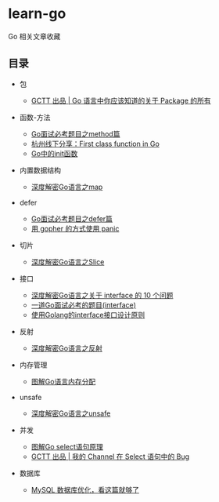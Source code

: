 # learn-go
Go 相关文章收藏

## 目录

- 包
  - [GCTT 出品 | Go 语言中你应该知道的关于 Package 的所有](https://github.com/tianmt/learn-go/blob/master/%E5%8C%85/GCTT%20%E5%87%BA%E5%93%81%20%7C%20Go%20%E8%AF%AD%E8%A8%80%E4%B8%AD%E4%BD%A0%E5%BA%94%E8%AF%A5%E7%9F%A5%E9%81%93%E7%9A%84%E5%85%B3%E4%BA%8E%20Package%20%E7%9A%84%E6%89%80%E6%9C%89.md)
- 函数-方法
    - [Go面试必考题目之method篇](https://github.com/tianmt/learn-go/blob/master/%E5%87%BD%E6%95%B0-%E6%96%B9%E6%B3%95/Go%E9%9D%A2%E8%AF%95%E5%BF%85%E8%80%83%E9%A2%98%E7%9B%AE%E4%B9%8Bmethod%E7%AF%87.md)
    - [杭州线下分享：First class function in Go](https://github.com/tianmt/learn-go/blob/master/%E5%87%BD%E6%95%B0-%E6%96%B9%E6%B3%95/%E6%9D%AD%E5%B7%9E%E7%BA%BF%E4%B8%8B%E5%88%86%E4%BA%AB%EF%BC%9AFirst%20class%20function%20in%20Go.md)
    - [Go中的init函数](https://github.com/tianmt/learn-go/blob/master/%E5%87%BD%E6%95%B0-%E6%96%B9%E6%B3%95/Go%E4%B8%AD%E7%9A%84init%E5%87%BD%E6%95%B0.md)

- 内置数据结构
    - [深度解密Go语言之map](https://github.com/tianmt/learn-go/blob/master/%E5%86%85%E7%BD%AE%E6%95%B0%E6%8D%AE%E7%BB%93%E6%9E%84/%E6%B7%B1%E5%BA%A6%E8%A7%A3%E5%AF%86Go%E8%AF%AD%E8%A8%80%E4%B9%8Bmap.md)

- defer
    - [Go面试必考题目之defer篇](https://github.com/tianmt/learn-go/blob/master/defer/Go%E9%9D%A2%E8%AF%95%E5%BF%85%E8%80%83%E9%A2%98%E7%9B%AE%E4%B9%8Bdefer%E7%AF%87.md)
    - [用 gopher 的方式使用 panic](https://github.com/tianmt/learn-go/blob/master/defer/%E7%94%A8%20gopher%20%E7%9A%84%E6%96%B9%E5%BC%8F%E4%BD%BF%E7%94%A8%20panic.md)

- 切片
    - [深度解密Go语言之Slice](https://github.com/tianmt/learn-go/blob/master/%E5%88%87%E7%89%87/%E6%B7%B1%E5%BA%A6%E8%A7%A3%E5%AF%86Go%E8%AF%AD%E8%A8%80%E4%B9%8BSlice.md)

- 接口
    - [深度解密Go语言之关于 interface 的 10 个问题](https://github.com/tianmt/learn-go/blob/master/%E6%8E%A5%E5%8F%A3/%E6%B7%B1%E5%BA%A6%E8%A7%A3%E5%AF%86Go%E8%AF%AD%E8%A8%80%E4%B9%8B%E5%85%B3%E4%BA%8E%20interface%20%E7%9A%8410%E4%B8%AA%E9%97%AE%E9%A2%98.md)
    - [一道Go面试必考的题目(interface)](https://github.com/tianmt/learn-go/blob/master/%E6%8E%A5%E5%8F%A3/%E4%B8%80%E9%81%93Go%E9%9D%A2%E8%AF%95%E5%BF%85%E8%80%83%E7%9A%84%E9%A2%98%E7%9B%AE(interface).md)
    - [使用Golang的interface接口设计原则](https://github.com/tianmt/learn-go/blob/master/%E6%8E%A5%E5%8F%A3/%E4%BD%BF%E7%94%A8Golang%E7%9A%84interface%E6%8E%A5%E5%8F%A3%E8%AE%BE%E8%AE%A1%E5%8E%9F%E5%88%99.md)

- 反射
    - [深度解密Go语言之反射](https://github.com/tianmt/learn-go/blob/master/%E5%8F%8D%E5%B0%84/%E6%B7%B1%E5%BA%A6%E8%A7%A3%E5%AF%86Go%E8%AF%AD%E8%A8%80%E4%B9%8B%E5%8F%8D%E5%B0%84.md)

- 内存管理
  - [图解Go语言内存分配](https://github.com/tianmt/learn-go/blob/master/%E5%86%85%E5%AD%98%E7%AE%A1%E7%90%86/%E5%9B%BE%E8%A7%A3Go%E8%AF%AD%E8%A8%80%E5%86%85%E5%AD%98%E5%88%86%E9%85%8D.md)


- unsafe
  - [深度解密Go语言之unsafe](https://github.com/tianmt/learn-go/blob/master/unsafe/%E6%B7%B1%E5%BA%A6%E8%A7%A3%E5%AF%86Go%E8%AF%AD%E8%A8%80%E4%B9%8Bunsafe.md)

- 并发
  - [图解Go select语句原理](https://github.com/tianmt/learn-go/blob/master/%E5%B9%B6%E5%8F%91/%E5%9B%BE%E8%A7%A3Go%20select%E8%AF%AD%E5%8F%A5%E5%8E%9F%E7%90%86.md)
  - [GCTT 出品 | 我的 Channel 在 Select 语句中的 Bug](https://github.com/tianmt/learn-go/blob/master/%E5%B9%B6%E5%8F%91/GCTT%20%E5%87%BA%E5%93%81%20%7C%20%E6%88%91%E7%9A%84%20Channel%20%E5%9C%A8%20Select%20%E8%AF%AD%E5%8F%A5%E4%B8%AD%E7%9A%84%20Bug.md)


- 数据库
  - [MySQL 数据库优化，看这篇就够了]()